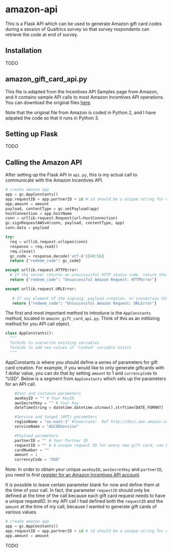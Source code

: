 # amazon-api

This is a Flask API which can be used to generate Amazon gift card codes during a session of Qualtrics survey so that survey respondents can retrieve the code at end of survey. 

## Installation
TODO

## amazon_gift_card_api.py
This file is adapted from the Incentives API Samples page from Amazon, and it contains sample API calls to most Amazon Incentives API operations. 
You can download the original files [here](https://s3.amazonaws.com/AGCOD/tech_spec/AGCODServicePythonClient.zip).

Note that the original file from Amazon is coded in Python 2, and I have adpated the code so that it runs in Python 3.

## Setting up Flask

TODO

## Calling the Amazon API

After setting up the Flask API in ```api.py```, this is my actual call to communicate with the Amazon Incentives API. 

```python
# create amazon app
app = gc.AppConstants()
app.requestID = app.partnerID + id # id should be a unique string for each new API call
app.amount = amount 
payload, contentType = gc.setPayload(app)
hostConnection = app.hostName
conn = urllib.request.Request(url=hostConnection)
gc.signRequestAWSv4(conn, payload, contentType, app)
conn.data = payload

try:
  req = urllib.request.urlopen(conn)
  response = req.read()
  req.close()
  gc_code = response.decode('utf-8')[40:56]
  return {"redeem_code": gc_code}

except urllib.request.HTTPError:
  # If the server returns an unsuccessful HTTP status code, return that there has been an error
  return {"redeem_code": "Unsuccessful Amazon Request: HTTPError"}

except urllib.request.URLError:
           
   # If any element of the signing, payload creation, or connection throws an exception then return that there is an error
   return {"redeem_code": "Unsuccessful Amazon Request: URLError"}
```

The first and most important method to introduce is the ```AppConstants``` method, located in ```amazon_gift_card_api.py```. Think of this as an initilizing method for you API call object.

```python
class AppConstants():
  """
  forbids to overwrite existing variables
  forbids to add new values if 'locked' variable exists
  """
```

AppConstants is where you should define a series of parameters for gift card creation. For example, if you would like to only generate giftcards with 1 dollar value, you can do that by setting ```amount``` to 1 and ```currencyCode``` to "USD". 
Below is a segment from ```AppConstants``` which sets up the parameters for an API call.

```python
    #User and instance parameters
    awsKeyID = "" # Your KeyID
    awsSecretKey = "" # Your Key
    dateTimeString = datetime.datetime.utcnow().strftime(DATE_FORMAT)  #"20140630T224526Z"

    #Service and target (API) parameters
    regionName = "us-east-1" #lowercase!  Ref http://docs.aws.amazon.com/general/latest/gr/rande.html
    serviceName = "AGCODService"

    #Payload parameters
    partnerID = "" # Your Partner ID
    requestID = "" # A unique request ID for every new gift card, can be defined at the time of the call
    cardNumber = ""
    amount = 1 
    currencyCode = "USD"
```

Note: In order to obtain your unique ```awsKeyID```, ```awsSecretKey``` and ```partnerID```, you need to first [register for an Amazon Incentives API account](https://s3-us-west-2.amazonaws.com/incentives-api-setup/index.html).


It is possible to leave certain parameter blank for now and define them at the time of your call. In fact, the parameter ```requestID``` should only be defined at the time of the call because each gift card request needs to have a unique requestID.
In my API call I had defined both the ```requestID``` and the ```amount``` at the time of my call, because I wanted to generate gift cards of various values.

```python
# create amazon app
app = gc.AppConstants()
app.requestID = app.partnerID + id # id should be a unique string for each new API call
app.amount = amount 
```
TODO
